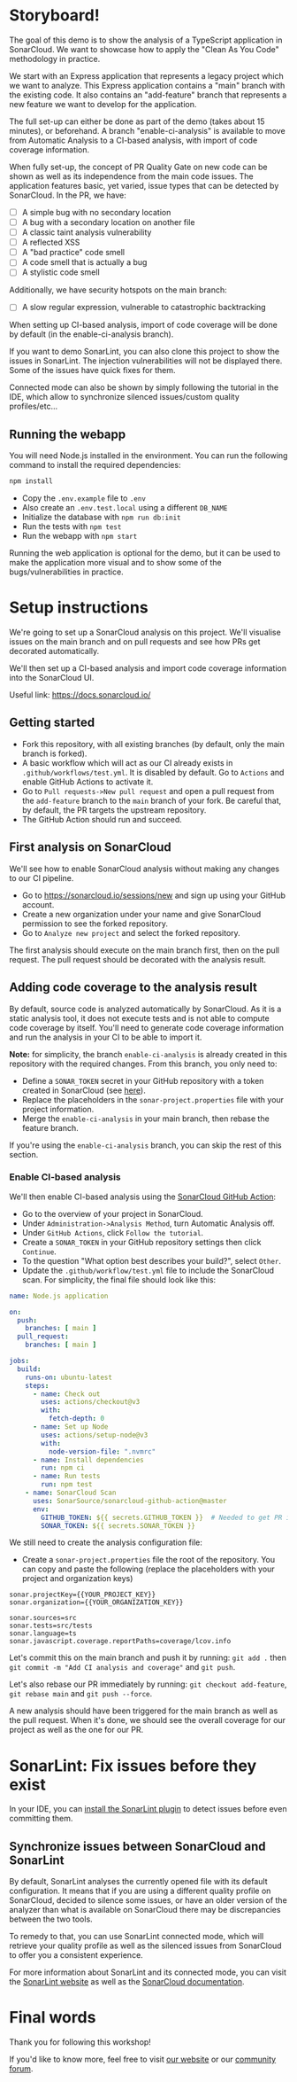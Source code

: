 # Storyboard!

The goal of this demo is to show the analysis of a TypeScript application in SonarCloud. We want to showcase how to apply the "Clean As You Code" methodology in practice.

We start with an Express application that represents a legacy project which we want to analyze. This Express application contains a "main" branch with the existing code. It also contains an "add-feature" branch that represents a new feature we want to develop for the application.

The full set-up can either be done as part of the demo (takes about 15 minutes), or beforehand. A branch "enable-ci-analysis" is available to move from Automatic Analysis to a CI-based analysis, with import of code coverage information.

When fully set-up, the concept of PR Quality Gate on new code can be shown as well as its independence from the main code issues. The application features basic, yet varied, issue types that can be detected by SonarCloud. In the PR, we have:

- [ ] A simple bug with no secondary location
- [ ] A bug with a secondary location on another file
- [ ] A classic taint analysis vulnerability
- [ ] A reflected XSS
- [ ] A "bad practice" code smell
- [ ] A code smell that is actually a bug
- [ ] A stylistic code smell

Additionally, we have security hotspots on the main branch:

- [ ] A slow regular expression, vulnerable to catastrophic backtracking

When setting up CI-based analysis, import of code coverage will be done by default (in the enable-ci-analysis branch).

If you want to demo SonarLint, you can also clone this project to show the issues in SonarLint. The injection vulnerabilities will not be displayed there. Some of the issues have quick fixes for them.

Connected mode can also be shown by simply following the tutorial in the IDE, which allow to synchronize silenced issues/custom quality profiles/etc...

## Running the webapp

You will need Node.js installed in the environment. You can run the following command to install the required dependencies:

```sh
npm install
```

- Copy the `.env.example` file to `.env`
- Also create an `.env.test.local` using a different `DB_NAME`
- Initialize the database with `npm run db:init`
- Run the tests with `npm test`
- Run the webapp with `npm start`

Running the web application is optional for the demo, but it can be used to make the application more visual and to show some of the bugs/vulnerabilities in practice.

# Setup instructions

We're going to set up a SonarCloud analysis on this project. We'll visualise issues on the main branch and on pull requests and see how PRs get decorated automatically.

We'll then set up a CI-based analysis and import code coverage information into the SonarCloud UI.

Useful link: https://docs.sonarcloud.io/

## Getting started

- Fork this repository, with all existing branches (by default, only the main branch is forked).
- A basic workflow which will act as our CI already exists in `.github/workflows/test.yml`. It is disabled by default. Go to `Actions` and enable GitHub Actions to activate it.
- Go to `Pull requests->New pull request` and open a pull request from the `add-feature` branch to the `main` branch of your fork. Be careful that, by default, the PR targets the upstream repository.
- The GitHub Action should run and succeed.

## First analysis on SonarCloud

We'll see how to enable SonarCloud analysis without making any changes to our CI pipeline.

- Go to https://sonarcloud.io/sessions/new and sign up using your GitHub account.
- Create a new organization under your name and give SonarCloud permission to see the forked repository.
- Go to `Analyze new project` and select the forked repository.

The first analysis should execute on the main branch first, then on the pull request. The pull request should be decorated with the analysis result.

## Adding code coverage to the analysis result

By default, source code is analyzed automatically by SonarCloud. As it is a static analysis tool, it does not execute tests and is not able to compute code coverage by itself. You'll need to generate code coverage information and run the analysis in your CI to be able to import it.

**Note:** for simplicity, the branch `enable-ci-analysis` is already created in this repository with the required changes. From this branch, you only need to:

- Define a `SONAR_TOKEN` secret in your GitHub repository with a token created in SonarCloud (see [here](#enable-ci-based-analysis)).
- Replace the placeholders in the `sonar-project.properties` file with your project information.
- Merge the `enable-ci-analysis` in your main branch, then rebase the feature branch.

If you're using the `enable-ci-analysis` branch, you can skip the rest of this section.

### Enable CI-based analysis

We'll then enable CI-based analysis using the [SonarCloud GitHub Action](https://github.com/marketplace/actions/sonarcloud-scan):

- Go to the overview of your project in SonarCloud.
- Under `Administration->Analysis Method`, turn Automatic Analysis off.
- Under `GitHub Actions`, click `Follow the tutorial`.
- Create a `SONAR_TOKEN` in your GitHub repository settings then click `Continue`.
- To the question "What option best describes your build?", select `Other`.
- Update the `.github/workflow/test.yml` file to include the SonarCloud scan. For simplicity, the final file should look like this:

```yaml
name: Node.js application

on:
  push:
    branches: [ main ]
  pull_request:
    branches: [ main ]

jobs:
  build:
    runs-on: ubuntu-latest
    steps:
      - name: Check out
        uses: actions/checkout@v3
        with:
          fetch-depth: 0
      - name: Set up Node
        uses: actions/setup-node@v3
        with:
          node-version-file: ".nvmrc"
      - name: Install dependencies
        run: npm ci
      - name: Run tests
        run: npm test
    - name: SonarCloud Scan
      uses: SonarSource/sonarcloud-github-action@master
      env:
        GITHUB_TOKEN: ${{ secrets.GITHUB_TOKEN }}  # Needed to get PR information, if any
        SONAR_TOKEN: ${{ secrets.SONAR_TOKEN }}
```

We still need to create the analysis configuration file:

- Create a `sonar-project.properties` file the root of the repository. You can copy and paste the following (replace the placeholders with your project and organization keys)

```properties
sonar.projectKey={{YOUR_PROJECT_KEY}}
sonar.organization={{YOUR_ORGANIZATION_KEY}}

sonar.sources=src
sonar.tests=src/tests
sonar.language=ts
sonar.javascript.coverage.reportPaths=coverage/lcov.info
```

Let's commit this on the main branch and push it by running:
`git add .` then `git commit -m "Add CI analysis and coverage"` and `git push`.

Let's also rebase our PR immediately by running:
`git checkout add-feature`, `git rebase main` and `git push --force`.

A new analysis should have been triggered for the main branch as well as the pull request. When it's done, we should see the overall coverage for our project as well as the one for our PR.

# SonarLint: Fix issues before they exist

In your IDE, you can [install the SonarLint plugin](https://docs.sonarcloud.io/improving/sonarlint/) to detect issues before even committing them.

## Synchronize issues between SonarCloud and SonarLint

By default, SonarLint analyses the currently opened file with its default configuration.
It means that if you are using a different quality profile on SonarCloud, decided to silence some issues, or have an older version of the analyzer than what is available on SonarCloud there may be discrepancies between the two tools.

To remedy to that, you can use SonarLint connected mode, which will retrieve your quality profile as well as the silenced issues from SonarCloud to offer you a consistent experience.

For more information about SonarLint and its connected mode, you can visit the [SonarLint website](https://docs.sonarcloud.io/improving/sonarlint/) as well as the [SonarCloud documentation](https://docs.sonarcloud.io/improving/sonarlint/).

# Final words

Thank you for following this workshop!

If you'd like to know more, feel free to visit [our website](https://sonarsource.com/) or our [community forum](https://community.sonarsource.com/).
